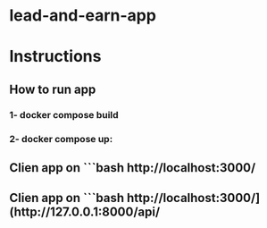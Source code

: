 # lead-and-earn-app


<h1>Instructions</1>

<h2>How to run app</2>
<h3>1- docker compose build </3>
<h3>2- docker compose up: 

<h2>Clien app on </2>
```bash
  http://localhost:3000/

  <h2>Clien app on </2>
```bash
  http://localhost:3000/](http://127.0.0.1:8000/api/

